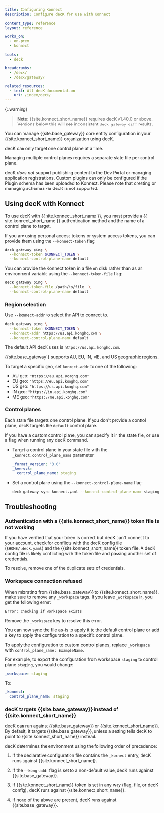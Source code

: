 ```yaml
---
title: Configuring Konnect
description: Configure decK for use with Konnect

content_type: reference
layout: reference

works_on:
  - on-prem
  - konnect

tools:
  - deck

breadcrumbs:
  - /deck/
  - /deck/gateway/

related_resources:
  - text: All decK documentation
    url: /index/deck/
---
```


{:.warning}
> **Note**: {{site.konnect_short_name}} requires decK v1.40.0 or above. Versions below this will see inconsistent `deck gateway diff` results.

You can manage {{site.base_gateway}} core entity configuration in your {{site.konnect_short_name}} organization using decK.

decK can only target one control plane at a time.

Managing multiple control planes requires a separate state file per control plane.

decK _does not_ support publishing content to the Dev Portal or managing application registrations. Custom plugins can only be configured if the Plugin schema has been uploaded to Konnect. Please note that creating or managing schemas via decK is not supported.

## Using decK with Konnect

To use decK with {{ site.konnect_short_name }}, you must provide a {{ site.konnect_short_name }} authentication method and the name of a control plane to target.

If you are using personal access tokens or system access tokens, you can provide them using the `--konnect-token` flag:

```bash
deck gateway ping \
  --konnect-token $KONNECT_TOKEN \
  --konnect-control-plane-name default
```

You can provide the Konnect token in a file on disk rather than as an environment variable using the `--konnect-token-file` flag:

```bash
deck gateway ping \
  --konnect-token-file /path/to/file  \
  --konnect-control-plane-name default
```

### Region selection

Use `--konnect-addr` to select the API to connect to.

```bash
deck gateway ping \
  --konnect-token $KONNECT_TOKEN \
  --konnect-addr https://us.api.konghq.com \
  --konnect-control-plane-name default
```

The default API decK uses is `https://us.api.konghq.com`.

{{site.base_gateway}} supports AU, EU, IN, ME, and US [geographic regions](/konnect-platform/konnect-geos/).

To target a specific geo, set `konnect-addr` to one of the following:

- AU geo: `"https://au.api.konghq.com"`
- EU geo: `"https://eu.api.konghq.com"`
- US geo: `"https://us.api.konghq.com"`
- IN geo: `"https://in.api.konghq.com"`
- ME geo: `"https://me.api.konghq.com"`

### Control planes

Each state file targets one control plane.
If you don't provide a control plane, decK targets the `default` control plane.

If you have a custom control plane, you can specify it in the state file,
or use a flag when running any decK command.

- Target a control plane in your state file with the `_konnect.control_plane_name` parameter:

  ```yaml
  _format_version: "3.0"
  _konnect:
    control_plane_name: staging
  ```

- Set a control plane using the `--konnect-control-plane-name` flag:

  ```sh
  deck gateway sync konnect.yaml --konnect-control-plane-name staging
  ```

## Troubleshooting

### Authentication with a {{site.konnect_short_name}} token file is not working

If you have verified that your token is correct but decK can't connect to your account, check for conflicts with the decK config file (`$HOME/.deck.yaml`) and the {{site.konnect_short_name}} token file.
A decK config file is likely conflicting with the token file and passing another set of credentials.

To resolve, remove one of the duplicate sets of credentials.

### Workspace connection refused

When migrating from {{site.base_gateway}} to {{site.konnect_short_name}}, make sure to remove any `_workspace` tags. If you leave `_workspace` in, you get the following error:

```
Error: checking if workspace exists
```

Remove the `_workspace` key to resolve this error.

You can now sync the file as-is to apply it to the default control plane or add a key to apply the configuration to a specific control plane.

To apply the configuration to custom control planes, replace `_workspace` with `control_plane_name: ExampleName`.

For example, to export the configuration from workspace `staging` to control plane `staging`, you would change:

```yaml
_workspace: staging
```

To:

```yaml
_konnect:
  control_plane_name: staging
```

### decK targets {{site.base_gateway}} instead of {{site.konnect_short_name}}

decK can run against {{site.base_gateway}} or {{site.konnect_short_name}}.
By default, it targets {{site.base_gateway}}, unless a setting tells decK to point to {{site.konnect_short_name}} instead.

decK determines the environment using the following order of precedence:

1. If the declarative configuration file contains the `_konnect` entry, decK runs
   against {{site.konnect_short_name}}.

2. If the `--kong-addr` flag is set to a non-default value, decK runs against {{site.base_gateway}}.

3. If {{site.konnect_short_name}} token is set in any way (flag, file, or decK config), decK runs against {{site.konnect_short_name}}.

4. If none of the above are present, decK runs against {{site.base_gateway}}.
